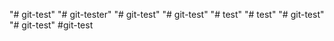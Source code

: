 "# git-test" 
"# git-tester" 
"# git-test" 
"# git-test" 
"# test" 
"# test" 
"# git-test" 
"# git-test" 
#git-test
